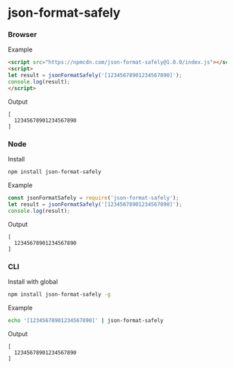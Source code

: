 # json-format-safely

### Browser

Example

```html
<script src="https://npmcdn.com/json-format-safely@1.0.0/index.js"></script>
<script>
let result = jsonFormatSafely('[12345678901234567890]');
console.log(result);
</script>
```

Output

```text
[
  12345678901234567890
]
```


### Node

Install

```bash
npm install json-format-safely
```

Example

```js
const jsonFormatSafely = require('json-format-safely');
let result = jsonFormatSafely('[12345678901234567890]');
console.log(result);
```

Output

```text
[
  12345678901234567890
]
```


### CLI

Install with global

```bash
npm install json-format-safely -g
```

Example

```bash
echo '[12345678901234567890]' | json-format-safely
```

Output

```text
[
  12345678901234567890
]
```
